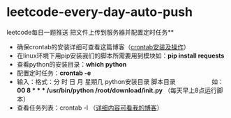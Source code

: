 # leetcode-every-day-auto-push
leetcode每日一题推送
把文件上传到服务器并配置定时任务**

 - 确保crontab的安装详细可查看这篇博客（[crontab安装及操作](https://blog.csdn.net/hukai0q/article/details/83380951)）
 - 在linux环境下用pip安装我们的脚本所需要用到模块如：**pip install requests**
 - 查看python的安装目录：**which python**
 - 配置定时任务：**crontab -e**
 - 输入：格式：分 时 日 月 星期几 python安装目录 脚本目录
             &nbsp;&nbsp;&nbsp;&nbsp;&nbsp;&nbsp;&nbsp;&nbsp;&nbsp;&nbsp;&nbsp;&nbsp;&nbsp;&nbsp;&nbsp;&nbsp;&nbsp;&nbsp;&nbsp;
   如：**00  8 * * * /usr/bin/python /root/download/init.py** （每天早上8点运行脚本）
 - 查看任务列表：crontab -l
（[详细内容可看我的博客](https://blog.csdn.net/malloc_can/article/details/113004579)）
